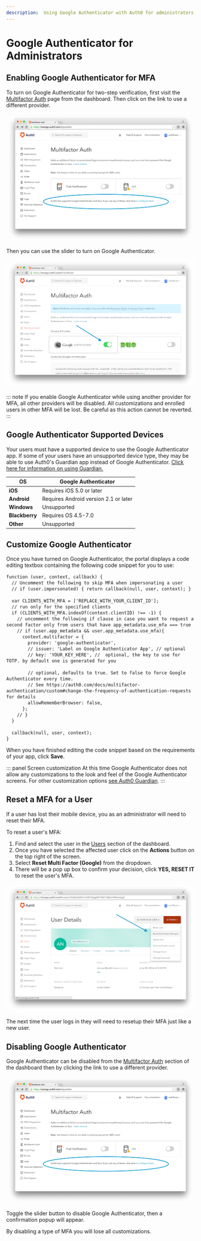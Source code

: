 ```yaml
---
description:  Using Google Authenticator with Auth0 for administrators
---
```


# Google Authenticator for Administrators

## Enabling Google Authenticator for MFA

To turn on Google Authenticator for two-step verification, first visit the [Multifactor Auth](${manage_url}/#/guardian) page from the dashboard. Then click on the link to use a different provider.

![](/media/articles/mfa/change-provider.png)

Then you can use the slider to turn on Google Authenticator.

![](/media/articles/mfa/toggle-google-auth.png)

::: note
If you enable Google Authenticator while using another provider for MFA, all other providers will be disabled. All customizations and enrolled users in other MFA will be lost. Be careful as this action cannot be reverted.
:::

## Google Authenticator Supported Devices

Your users must have a supported device to use the Google Authenticator app. If some of your users have an unsupported device type, they may be able to use Auth0's Guardian app instead of Google Authenticator. [Click here for information on using Guardian.](/multifactor-authentication/guardian/admin-guide)

| **OS** | **Google Authenticator** |
| --- | --- |
| **iOS** | Requires iOS 5.0 or later |
| **Android** | Requires Android version 2.1 or later |
| **Windows** | Unsupported |
| **Blackberry** | Requires OS 4.5-7.0 |
| **Other** | Unsupported |

## Customize Google Authenticator

Once you have turned on Google Authenticator, the portal displays a code editing textbox containing the following code snippet for you to use:

```JS
function (user, context, callback) {
  // Uncomment the following to skip MFA when impersonating a user
  // if (user.impersonated) { return callback(null, user, context); }

  var CLIENTS_WITH_MFA = ['REPLACE_WITH_YOUR_CLIENT_ID'];
  // run only for the specified clients
  if (CLIENTS_WITH_MFA.indexOf(context.clientID) !== -1) {
    // uncomment the following if clause in case you want to request a second factor only from users that have app_metadata.use_mfa === true
    // if (user.app_metadata && user.app_metadata.use_mfa){
      context.multifactor = {
        provider: 'google-authenticator',
        // issuer: 'Label on Google Authenticator App', // optional
        // key: 'YOUR_KEY_HERE', //  optional, the key to use for TOTP. by default one is generated for you

        // optional, defaults to true. Set to false to force Google Authenticator every time.
        // See https://auth0.com/docs/multifactor-authentication/custom#change-the-frequency-of-authentication-requests for details
        allowRememberBrowser: false,
      };
    // }
  }

  callback(null, user, context);
}
```

When you have finished editing the code snippet based on the requirements of your app, click **Save**.

::: panel Screen customization
At this time Google Authenticator does not allow any customizations to the look and feel of the Google Authenticator screens. For other customization options [see Auth0 Guardian](/multifactor-authentication/administrator#customization).
:::

## Reset a MFA for a User

If a user has lost their mobile device, you as an administrator will need to reset their MFA.

To reset a user's MFA:

1.  Find and select the user in the [Users](${manage_url}/#/users) section of the dashboard.
2. Once you have selected the affected user click on the **Actions** button on the top right of the screen.
3. Select **Reset Multi Factor (Google)** from the dropdown.
4. There will be a pop up box to confirm your decision, click **YES, RESET IT** to reset the user's MFA.

![](/media/articles/mfa/reset-google-mfa.png)

The next time the user logs in they will need to resetup their MFA just like a new user.

## Disabling Google Authenticator

Google Authenticator can be disabled from the [Multifactor Auth](${manage_url}/#/guardian) section of the dashboard then by clicking the link to use a different provider.

![](/media/articles/mfa/change-provider.png)

Toggle the slider button to disable Google Authenticator, then a confirmation popup will appear.

By disabling a type of MFA you will lose all customizations.
